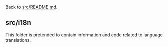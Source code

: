 Back to [src/README.md](../README.md).

## src/i18n

This folder is pretended to contain information and code related to language translations.